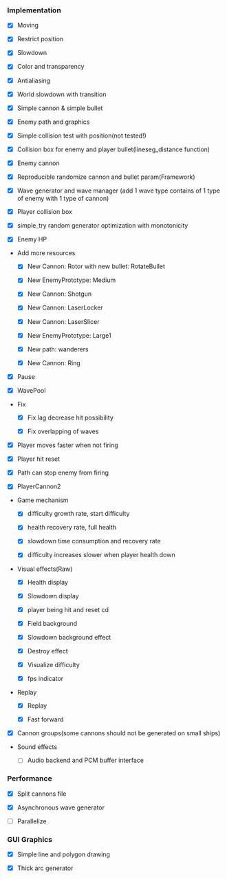 ### Implementation

* [x] Moving

* [x] Restrict position 

* [x] Slowdown

* [x] Color and transparency

* [x] Antialiasing

* [x] World slowdown with transition

* [x] Simple cannon & simple bullet

* [x] Enemy path and graphics

* [x] Simple collision test with position(not tested!)

* [x] Collision box for enemy and player bullet(lineseg\_distance function)

* [x] Enemy cannon

* [x] Reproducible randomize cannon and bullet param(Framework)

* [x] Wave generator and wave manager
(add 1 wave type contains of 1 type of enemy with 1 type of cannon)

* [x] Player collision box

* [x] simple\_try random generator optimization with monotonicity

* [x] Enemy HP

* Add more resources

	* [x] New Cannon: Rotor with new bullet: RotateBullet

	* [x] New EnemyPrototype: Medium

	* [x] New Cannon: Shotgun

	* [x] New Cannon: LaserLocker

	* [x] New Cannon: LaserSlicer

	* [x] New EnemyPrototype: Large1

	* [x] New path: wanderers

	* [x] New Cannon: Ring

* [x] Pause

* [x] WavePool

* Fix

	* [x] Fix lag decrease hit possibility
	
	* [x] Fix overlapping of waves

* [x] Player moves faster when not firing

* [x] Player hit reset

* [x] Path can stop enemy from firing

* [x] PlayerCannon2

* Game mechanism

	* [x] difficulty growth rate, start difficulty

	* [x] health recovery rate, full health

	* [x] slowdown time consumption and recovery rate

	* [x] difficulty increases slower when player health down

* Visual effects(Raw)

	* [x] Health display

	* [x] Slowdown display

	* [x] player being hit and reset cd

	* [x] Field background

	* [x] Slowdown background effect

	* [x] Destroy effect

	* [x] Visualize difficulty

	* [x] fps indicator

* Replay

	* [x] Replay

	* [x] Fast forward

* [x] Cannon groups(some cannons should not be generated on small ships)

* Sound effects

	* [ ] Audio backend and PCM buffer interface

### Performance

* [x] Split cannons file

* [x] Asynchronous wave generator

* [ ] Parallelize

### GUI Graphics

* [x] Simple line and polygon drawing

* [x] Thick arc generator
